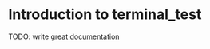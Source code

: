# Introduction to terminal_test

TODO: write [great documentation](http://jacobian.org/writing/what-to-write/)
